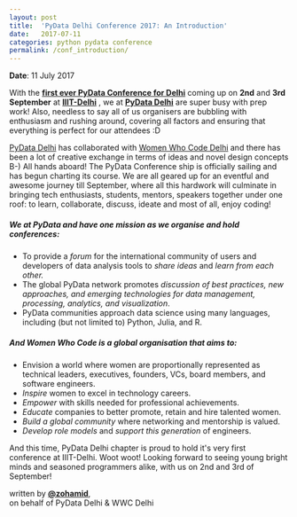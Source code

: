 ```yaml
---
layout: post
title:  'PyData Delhi Conference 2017: An Introduction'
date:   2017-07-11
categories: python pydata conference
permalink: /conf_introduction/
---
```


**Date**: 11 July 2017

With the [**first ever PyData Conference for Delhi**](https://pydata.org/delhi2017) coming up on **2nd** and **3rd September** at [**IIIT-Delhi**](https://iiitd.ac.in/) , we at [**PyData Delhi**](https://meetup.com/PyDataDelhi) are super busy with prep work! Also, needless to say all of us organisers are bubbling with enthusiasm and rushing around, covering all factors and ensuring that everything is perfect for our attendees :D

[PyData Delhi](https://meetup.com/PyDataDelhi) has collaborated with [Women Who Code Delhi](https://www.womenwhocode.com/delhi)  and there has been a lot of creative exchange in terms of ideas and novel design concepts B-)
All hands aboard! The PyData Conference ship is officially sailing and has begun charting its course. We are all geared up for an eventful and awesome journey till September, where all this hardwork will culminate in bringing tech enthusiasts, students, mentors, speakers together under one roof: to learn, collaborate, discuss, ideate and most of all, enjoy coding!

##### We at **PyData**  and have one mission as we organise and hold conferences: 

  * To provide a *forum* for the international community of users and developers of data analysis tools to *share ideas* and *learn from each other.*   
   * The global PyData network promotes *discussion of best practices, new approaches, and emerging technologies for data management, processing, analytics, and visualization*. 
  * PyData communities approach data science using many languages, including (but not limited to) Python, Julia, and R.

##### And **Women Who Code** is a global organisation that aims to:
  * Envision a world where women are proportionally represented as technical leaders, executives, founders, VCs, board members, and software engineers.
  * *Inspire* women to excel in technology careers.
  * *Empower* with skills needed for professional achievements.
  * *Educate* companies to better promote, retain and hire talented women.
  * *Build a global community* where networking and mentorship is valued.
  * *Develop role models* and *support this generation* of engineers.

And this time, PyData Delhi chapter is proud to hold it's very first conference at IIIT-Delhi. Woot woot! Looking forward to seeing young bright minds and seasoned programmers alike, with us on 2nd and 3rd of September!

written by [**@zohamid**](https://github.com/zohamid),     
on behalf of PyData Delhi & WWC Delhi
